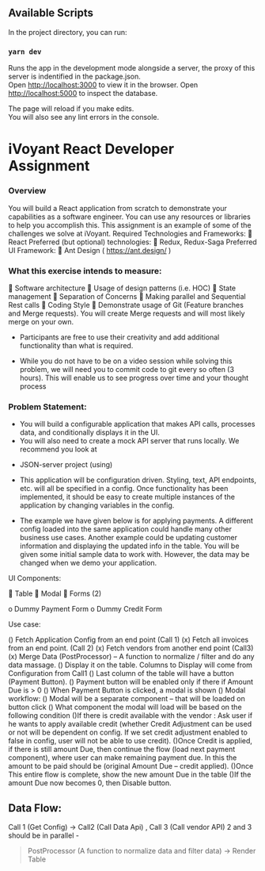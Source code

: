 

## Available Scripts

In the project directory, you can run:

### `yarn dev`

Runs the app in the development mode alongside a server, the proxy of this server is indentified in the package.json.<br />
Open [http://localhost:3000](http://localhost:3000) to view it in the browser.
Open [http://localhost:5000](http://localhost:5000) to inspect the database.

The page will reload if you make edits.<br />
You will also see any lint errors in the console.

# iVoyant React Developer Assignment

### Overview

You will build a React application from scratch to demonstrate your capabilities as a software
engineer. You can use any resources or libraries to help you accomplish this. This assignment is
an example of some of the challenges we solve at iVoyant.
Required Technologies and Frameworks:  React
Preferred (but optional) technologies:  Redux, Redux-Saga
Preferred UI Framework:  Ant Design ( https://ant.design/ )


### What this exercise intends to measure:

 Software architecture
 Usage of design patterns (i.e. HOC)  State management  Separation of Concerns  Making parallel and Sequential Rest calls  Coding Style
 Demonstrate usage of Git (Feature branches and Merge requests). You will create
Merge requests and will most likely merge on your own.

- Participants are free to use their creativity and add additional functionality than what is
required.

- While you do not have to be on a video session while solving this problem, we will need you to
commit code to git every so often (3 hours). This will enable us to see progress over time and
your thought process

### Problem Statement:

- You will build a configurable application that makes API calls, processes data, and conditionally
displays it in the UI.
- You will also need to create a mock API server that runs locally. We recommend you look at
* JSON-server project (using)

- This application will be configuration driven. Styling, text, API endpoints, etc. will all be specified
    in a config. Once functionality has been implemented, it should be easy to create multiple
    instances of the application by changing variables in the config.

- The example we have given below is for applying payments. A different config loaded into the
same application could handle many other business use cases. Another example could be
updating customer information and displaying the updated info in the table.
You will be given some initial sample data to work with. However, the data may be changed
when we demo your application.

UI Components:

 Table
 Modal
 Forms (2)

o Dummy Payment Form
o Dummy Credit Form

Use case:

() Fetch Application Config from an end point (Call 1)
(x) Fetch all invoices from an end point. (Call 2)
(x) Fetch vendors from another end point (Call3) 
(x) Merge Data (PostProcessor) – A function to normalize / filter and do any data massage. 
() Display it on the table. Columns to Display will come from Configuration from Call1
() Last column of the table will have a button (Payment Button).
() Payment button will be enabled only if there if Amount Due is > 0
() When Payment Button is clicked, a modal is shown
() Modal workflow:
() Modal will be a separate component – that will be loaded on button click
() What component the modal will load will be based on the following condition
()If there is credit available with the vendor : Ask user if he wants to apply available credit (whether Credit Adjustment can be used or not will be dependent on config. If we set credit adjustment enabled to false in config, user will not be able to use credit).
()Once Credit is applied, if there is still amount Due, then continue the flow (load next payment component), where user can make remaining
payment due. In this the amount to be paid should be (original Amount
Due – credit applied).
()Once This entire flow is complete, show the new amount Due in the table
()If the amount Due now becomes 0, then Disable button. 

## Data Flow: 

Call 1 (Get Config) -> Call2 (Call Data Api) , Call 3 (Call vendor API) 2 and 3 should be in parallel -
> PostProcessor (A function to normalize data and filter data) -> Render Table
